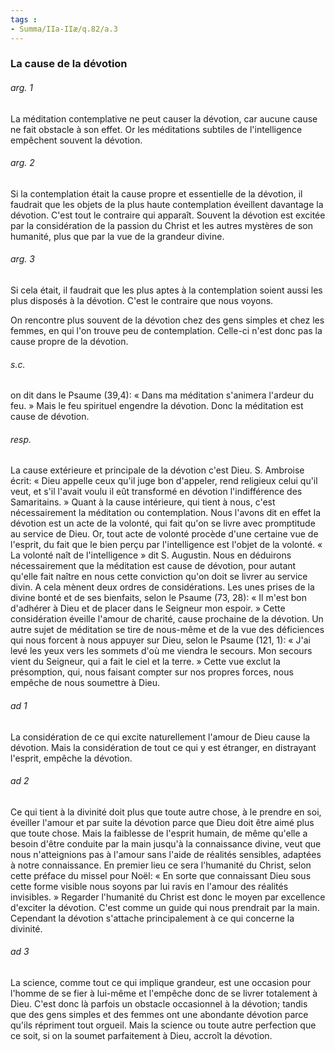 ```yaml
---
tags : 
- Summa/IIa-IIæ/q.82/a.3
---
```


### La cause de la dévotion

###### arg. 1
La méditation contemplative ne peut causer la dévotion, car aucune cause ne fait obstacle à son effet. Or les méditations subtiles de l'intelligence empêchent souvent la dévotion. 

###### arg. 2
Si la contemplation était la cause propre et essentielle de la dévotion, il faudrait que les objets de la plus haute contemplation éveillent davantage la dévotion. C'est tout le contraire qui apparaît. Souvent la dévotion est excitée par la considération de la passion du Christ et les autres mystères de son humanité, plus que par la vue de la grandeur divine. 

###### arg. 3
Si cela était, il faudrait que les plus aptes à la contemplation soient aussi les plus disposés à la dévotion. C'est le contraire que nous voyons. 

On rencontre plus souvent de la dévotion chez des gens simples et chez les femmes, en qui l'on trouve peu de contemplation. Celle-ci n'est donc pas la cause propre de la dévotion. 

###### s.c.
on dit dans le Psaume (39,4): « Dans ma méditation s'animera l'ardeur du feu. » Mais le feu spirituel engendre la dévotion. Donc la méditation est cause de dévotion. 

###### resp.
La cause extérieure et principale de la dévotion c'est Dieu. S. Ambroise écrit: « Dieu appelle ceux qu'il juge bon d'appeler, rend religieux celui qu'il veut, et s'il l'avait voulu il eût transformé en dévotion l'indifférence des Samaritains. » Quant à la cause intérieure, qui tient à nous, c'est nécessairement la méditation ou contemplation. Nous l'avons dit en effet la dévotion est un acte de la volonté, qui fait qu'on se livre avec promptitude au service de Dieu. Or, tout acte de volonté procède d'une certaine vue de l'esprit, du fait que le bien perçu par l'intelligence est l'objet de la volonté. « La volonté naît de l'intelligence » dit S. Augustin. Nous en déduirons nécessairement que la méditation est cause de dévotion, pour autant qu'elle fait naître en nous cette conviction qu'on doit se livrer au service divin. A cela mènent deux ordres de considérations. Les unes prises de la divine bonté et de ses bienfaits, selon le Psaume (73, 28): « Il m'est bon d'adhérer à Dieu et de placer dans le Seigneur mon espoir. » Cette considération éveille l'amour de charité, cause prochaine de la dévotion. Un autre sujet de méditation se tire de nous-même et de la vue des déficiences qui nous forcent à nous appuyer sur Dieu, selon le Psaume (121, 1): « J'ai levé les yeux vers les sommets d'où me viendra le secours. Mon secours vient du Seigneur, qui a fait le ciel et la terre. » Cette vue exclut la présomption, qui, nous faisant compter sur nos propres forces, nous empêche de nous soumettre à Dieu. 

###### ad 1
La considération de ce qui excite naturellement l'amour de Dieu cause la dévotion. Mais la considération de tout ce qui y est étranger, en distrayant l'esprit, empêche la dévotion. 

###### ad 2
Ce qui tient à la divinité doit plus que toute autre chose, à le prendre en soi, éveiller l'amour et par suite la dévotion parce que Dieu doit être aimé plus que toute chose. Mais la faiblesse de l'esprit humain, de même qu'elle a besoin d'être conduite par la main jusqu'à la connaissance divine, veut que nous n'atteignions pas à l'amour sans l'aide de réalités sensibles, adaptées à notre connaissance. En premier lieu ce sera l'humanité du Christ, selon cette préface du missel pour Noël: « En sorte que connaissant Dieu sous cette forme visible nous soyons par lui ravis en l'amour des réalités invisibles. » Regarder l'humanité du Christ est donc le moyen par excellence d'exciter la dévotion. C'est comme un guide qui nous prendrait par la main. Cependant la dévotion s'attache principalement à ce qui concerne la divinité. 

###### ad 3
La science, comme tout ce qui implique grandeur, est une occasion pour l'homme de se fier à lui-même et l'empêche donc de se livrer totalement à Dieu. C'est donc là parfois un obstacle occasionnel à la dévotion; tandis que des gens simples et des femmes ont une abondante dévotion parce qu'ils répriment tout orgueil. Mais la science ou toute autre perfection que ce soit, si on la soumet parfaitement à Dieu, accroît la dévotion. 

